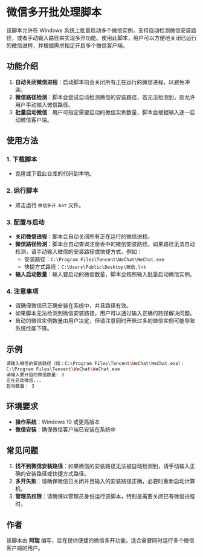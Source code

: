 # 微信多开批处理脚本

该脚本允许在 Windows 系统上批量启动多个微信实例，支持自动检测微信安装路径，或者手动输入路径来实现多开功能。使用此脚本，用户可以方便地关闭已运行的微信进程，并根据需求指定开启多个微信客户端。

## 功能介绍

1. **自动关闭微信进程**：启动脚本前会关闭所有正在运行的微信进程，以避免冲突。
2. **微信路径检测**：脚本会尝试自动检测微信的安装路径，若无法检测到，则允许用户手动输入微信路径。
3. **批量启动微信**：用户可指定需要启动的微信实例数量，脚本会根据输入逐一启动微信客户端。

## 使用方法

### 1. 下载脚本

- 克隆或下载此仓库的代码到本地。

### 2. 运行脚本

- 双击运行 `微信多开.bat` 文件。

### 3. 配置与启动

- **关闭微信进程**：脚本会自动关闭所有正在运行的微信进程。
- **微信路径检测**：脚本会自动查询注册表中的微信安装路径。如果路径无法自动检测，请手动输入微信的安装路径或快捷方式。例如：
  - 安装路径：`C:\Program Files\Tencent\WeChat\WeChat.exe`
  - 快捷方式路径：`C:\Users\Public\Desktop\微信.lnk`
- **输入启动数量**：输入要启动的微信数量，脚本会按照输入批量启动微信实例。

### 4. 注意事项

- 请确保微信已正确安装在系统中，并且路径有效。
- 如果脚本无法检测到微信安装路径，用户可以通过输入正确的路径解决问题。
- 启动的微信实例数量由用户决定，但请注意同时开启过多的微信实例可能导致系统性能下降。

## 示例

```bash
请输入微信的安装路径（如：C:\Program Files\Tencent\WeChat\WeChat.exe）：
C:\Program Files\Tencent\WeChat\WeChat.exe
请输入要开启的微信数量: 3
正在启动微信...
启动数量： 3
```

## 环境要求

- **操作系统**：Windows 10 或更高版本
- **微信安装**：确保微信客户端已安装在系统中

## 常见问题

1. **找不到微信安装路径**：如果微信的安装路径无法被自动检测到，请手动输入正确的安装路径或快捷方式路径。
2. **多开失败**：请确保微信已关闭并且输入的安装路径正确，必要时重新启动计算机。
3. **管理员权限**：请确保以管理员身份运行该脚本，特别是需要关闭已有微信进程时。

## 作者

该脚本由 **阿瑞** 编写，旨在提供便捷的微信多开功能，适合需要同时运行多个微信客户端的用户。